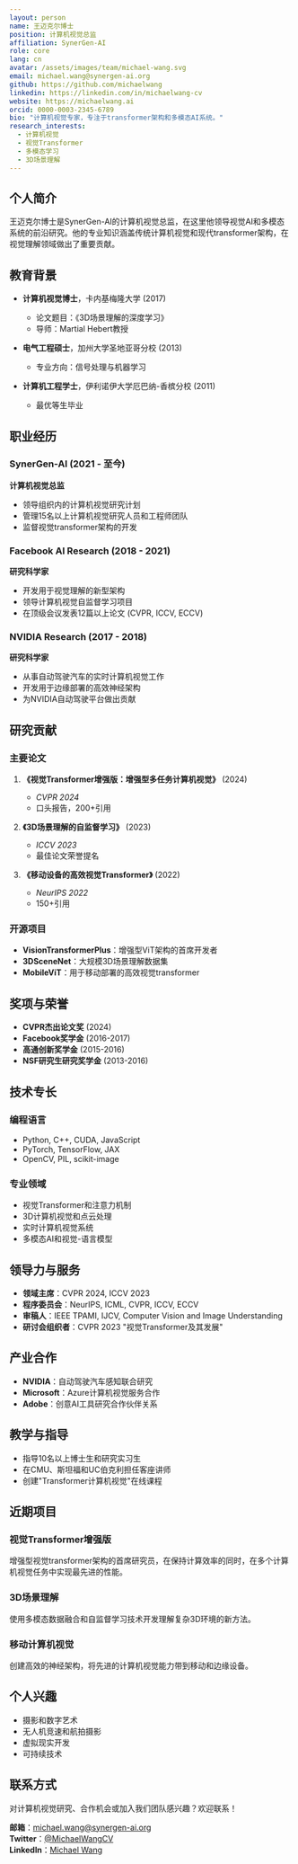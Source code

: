 ```yaml
---
layout: person
name: 王迈克尔博士
position: 计算机视觉总监
affiliation: SynerGen-AI
role: core
lang: cn
avatar: /assets/images/team/michael-wang.svg
email: michael.wang@synergen-ai.org
github: https://github.com/michaelwang
linkedin: https://linkedin.com/in/michaelwang-cv
website: https://michaelwang.ai
orcid: 0000-0003-2345-6789
bio: "计算机视觉专家，专注于transformer架构和多模态AI系统。"
research_interests:
  - 计算机视觉
  - 视觉Transformer
  - 多模态学习
  - 3D场景理解
---
```


## 个人简介

王迈克尔博士是SynerGen-AI的计算机视觉总监，在这里他领导视觉AI和多模态系统的前沿研究。他的专业知识涵盖传统计算机视觉和现代transformer架构，在视觉理解领域做出了重要贡献。

## 教育背景

- **计算机视觉博士**，卡内基梅隆大学 (2017)
  - 论文题目：《3D场景理解的深度学习》
  - 导师：Martial Hebert教授

- **电气工程硕士**，加州大学圣地亚哥分校 (2013)
  - 专业方向：信号处理与机器学习

- **计算机工程学士**，伊利诺伊大学厄巴纳-香槟分校 (2011)
  - 最优等生毕业

## 职业经历

### SynerGen-AI (2021 - 至今)
**计算机视觉总监**
- 领导组织内的计算机视觉研究计划
- 管理15名以上计算机视觉研究人员和工程师团队
- 监督视觉transformer架构的开发

### Facebook AI Research (2018 - 2021)
**研究科学家**
- 开发用于视觉理解的新型架构
- 领导计算机视觉自监督学习项目
- 在顶级会议发表12篇以上论文 (CVPR, ICCV, ECCV)

### NVIDIA Research (2017 - 2018)
**研究科学家**
- 从事自动驾驶汽车的实时计算机视觉工作
- 开发用于边缘部署的高效神经架构
- 为NVIDIA自动驾驶平台做出贡献

## 研究贡献

### 主要论文

1. **《视觉Transformer增强版：增强型多任务计算机视觉》** (2024)
   - *CVPR 2024*
   - 口头报告，200+引用

2. **《3D场景理解的自监督学习》** (2023)
   - *ICCV 2023*
   - 最佳论文荣誉提名

3. **《移动设备的高效视觉Transformer》** (2022)
   - *NeurIPS 2022*
   - 150+引用

### 开源项目

- **VisionTransformerPlus**：增强型ViT架构的首席开发者
- **3DSceneNet**：大规模3D场景理解数据集
- **MobileViT**：用于移动部署的高效视觉transformer

## 奖项与荣誉

- **CVPR杰出论文奖** (2024)
- **Facebook奖学金** (2016-2017)
- **高通创新奖学金** (2015-2016)
- **NSF研究生研究奖学金** (2013-2016)

## 技术专长

### 编程语言
- Python, C++, CUDA, JavaScript
- PyTorch, TensorFlow, JAX
- OpenCV, PIL, scikit-image

### 专业领域
- 视觉Transformer和注意力机制
- 3D计算机视觉和点云处理
- 实时计算机视觉系统
- 多模态AI和视觉-语言模型

## 领导力与服务

- **领域主席**：CVPR 2024, ICCV 2023
- **程序委员会**：NeurIPS, ICML, CVPR, ICCV, ECCV
- **审稿人**：IEEE TPAMI, IJCV, Computer Vision and Image Understanding
- **研讨会组织者**：CVPR 2023 "视觉Transformer及其发展"

## 产业合作

- **NVIDIA**：自动驾驶汽车感知联合研究
- **Microsoft**：Azure计算机视觉服务合作
- **Adobe**：创意AI工具研究合作伙伴关系

## 教学与指导

- 指导10名以上博士生和研究实习生
- 在CMU、斯坦福和UC伯克利担任客座讲师
- 创建"Transformer计算机视觉"在线课程

## 近期项目

### 视觉Transformer增强版
增强型视觉transformer架构的首席研究员，在保持计算效率的同时，在多个计算机视觉任务中实现最先进的性能。

### 3D场景理解
使用多模态数据融合和自监督学习技术开发理解复杂3D环境的新方法。

### 移动计算机视觉
创建高效的神经架构，将先进的计算机视觉能力带到移动和边缘设备。

## 个人兴趣

- 摄影和数字艺术
- 无人机竞速和航拍摄影
- 虚拟现实开发
- 可持续技术

## 联系方式

对计算机视觉研究、合作机会或加入我们团队感兴趣？欢迎联系！

**邮箱**：michael.wang@synergen-ai.org  
**Twitter**：[@MichaelWangCV](https://twitter.com/MichaelWangCV)  
**LinkedIn**：[Michael Wang](https://linkedin.com/in/michaelwang-cv)